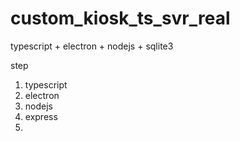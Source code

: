 # custom_kiosk_ts_svr_real

typescript + electron + nodejs + sqlite3

step

1. typescript
2. electron
3. nodejs
4. express
5. 